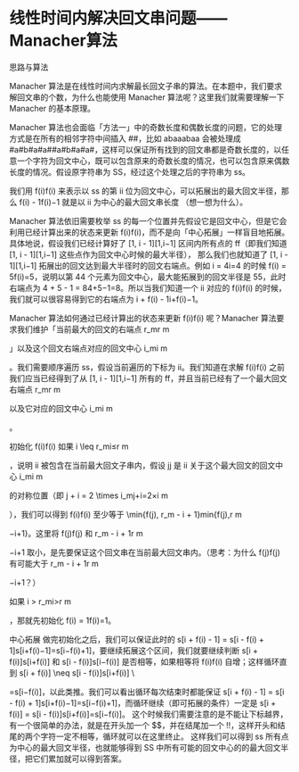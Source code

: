



# 线性时间内解决回文串问题——Manacher算法

思路与算法

Manacher 算法是在线性时间内求解最长回文子串的算法。在本题中，我们要求解回文串的个数，为什么也能使用 Manacher 算法呢？这里我们就需要理解一下 Manacher 的基本原理。

Manacher 算法也会面临「方法一」中的奇数长度和偶数长度的问题，它的处理方式是在所有的相邻字符中间插入 \##，比如 abaaabaa 会被处理成 \#a\#b\#a\#a\##a#b#a#a#，这样可以保证所有找到的回文串都是奇数长度的，以任意一个字符为回文中心，既可以包含原来的奇数长度的情况，也可以包含原来偶数长度的情况。假设原字符串为 SS，经过这个处理之后的字符串为 ss。

我们用 f(i)f(i) 来表示以 ss 的第 ii 位为回文中心，可以拓展出的最大回文半径，那么 f(i) - 1f(i)−1 就是以 ii 为中心的最大回文串长度 （想一想为什么）。

Manacher 算法依旧需要枚举 ss 的每一个位置并先假设它是回文中心，但是它会利用已经计算出来的状态来更新 f(i)f(i)，而不是向「中心拓展」一样盲目地拓展。具体地说，假设我们已经计算好了 [1, i - 1][1,i−1] 区间内所有点的 ff（即我们知道 [1, i - 1][1,i−1] 这些点作为回文中心时候的最大半径）， 那么我们也就知道了 [1, i - 1][1,i−1] 拓展出的回文达到最大半径时的回文右端点。例如 i = 4i=4 的时候 f(i) = 5f(i)=5，说明以第 44 个元素为回文中心，最大能拓展到的回文半径是 55，此时右端点为 4 + 5 - 1 = 84+5−1=8。所以当我们知道一个 ii 对应的 f(i)f(i) 的时候，我们就可以很容易得到它的右端点为 i + f(i) - 1i+f(i)−1。

Manacher 算法如何通过已经计算出的状态来更新 f(i)f(i) 呢？Manacher 算法要求我们维护「当前最大的回文的右端点 r_mr 
m
	
 」以及这个回文右端点对应的回文中心 i_mi 
m
	
 。我们需要顺序遍历 ss，假设当前遍历的下标为 ii。我们知道在求解 f(i)f(i) 之前我们应当已经得到了从 [1, i - 1][1,i−1] 所有的 ff，并且当前已经有了一个最大回文右端点 r_mr 
m
	
  以及它对应的回文中心 i_mi 
m
	
 。

初始化 f(i)f(i)
如果 i \leq r_mi≤r 
m
	
 ，说明 ii 被包含在当前最大回文子串内，假设 jj 是 ii 关于这个最大回文的回文中心 i_mi 
m
	
  的对称位置（即 j + i = 2 \times i_mj+i=2×i 
m
	
 ），我们可以得到 f(i)f(i) 至少等于 \min\{f(j), r_m - i + 1\}min{f(j),r 
m
	
 −i+1}。这里将 f(j)f(j) 和 r_m - i + 1r 
m
	
 −i+1 取小，是先要保证这个回文串在当前最大回文串内。（思考：为什么 f(j)f(j) 有可能大于 r_m - i + 1r 
m
	
 −i+1？）

如果 i > r_mi>r 
m
	
 ，那就先初始化 f(i) = 1f(i)=1。

中心拓展
做完初始化之后，我们可以保证此时的 s[i + f(i) - 1] = s[i - f(i) + 1]s[i+f(i)−1]=s[i−f(i)+1]，要继续拓展这个区间，我们就要继续判断 s[i + f(i)]s[i+f(i)] 和 s[i - f(i)]s[i−f(i)] 是否相等，如果相等将 f(i)f(i) 自增；这样循环直到 s[i + f(i)] \neq s[i - f(i)]s[i+f(i)] 
\\
	
 =s[i−f(i)]，以此类推。我们可以看出循环每次结束时都能保证 s[i + f(i) - 1] = s[i - f(i) + 1]s[i+f(i)−1]=s[i−f(i)+1]，而循环继续（即可拓展的条件）一定是 s[i + f(i)] = s[i - f(i)]s[i+f(i)]=s[i−f(i)]。 这个时候我们需要注意的是不能让下标越界，有一个很简单的办法，就是在开头加一个 \$$，并在结尾加一个 !!，这样开头和结尾的两个字符一定不相等，循环就可以在这里终止。
这样我们可以得到 ss 所有点为中心的最大回文半径，也就能够得到 SS 中所有可能的回文中心的的最大回文半径，把它们累加就可以得到答案。